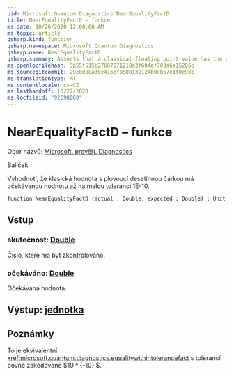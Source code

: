```yaml
---
uid: Microsoft.Quantum.Diagnostics.NearEqualityFactD
title: NearEqualityFactD – funkce
ms.date: 10/26/2020 12:00:00 AM
ms.topic: article
qsharp.kind: function
qsharp.namespace: Microsoft.Quantum.Diagnostics
qsharp.name: NearEqualityFactD
qsharp.summary: Asserts that a classical floating point value has the expected value up to a small tolerance of 1e-10.
ms.openlocfilehash: 5b55f515b27667071218a3f604ef703a6a15206d
ms.sourcegitcommit: 29e0d88a30e4166fa580132124b0eb57e1f0e986
ms.translationtype: MT
ms.contentlocale: cs-CZ
ms.lasthandoff: 10/27/2020
ms.locfileid: "92698060"
---
```

# <a name="nearequalityfactd-function"></a>NearEqualityFactD – funkce

Obor názvů: [Microsoft. prověří. Diagnostics](xref:Microsoft.Quantum.Diagnostics)

Balíček [](https://nuget.org/packages/)


Vyhodnotí, že klasická hodnota s plovoucí desetinnou čárkou má očekávanou hodnotu až na malou toleranci 1E-10.

```qsharp
function NearEqualityFactD (actual : Double, expected : Double) : Unit
```


## <a name="input"></a>Vstup

### <a name="actual--double"></a>skutečnost: [Double](xref:microsoft.quantum.lang-ref.double)

Číslo, které má být zkontrolováno.


### <a name="expected--double"></a>očekáváno: [Double](xref:microsoft.quantum.lang-ref.double)

Očekávaná hodnota.



## <a name="output--unit"></a>Výstup: [jednotka](xref:microsoft.quantum.lang-ref.unit)



## <a name="remarks"></a>Poznámky

To je ekvivalentní <xref:microsoft.quantum.diagnostics.equalitywithintolerancefact> s tolerancí pevně zakódované $10 ^ {-10} $.